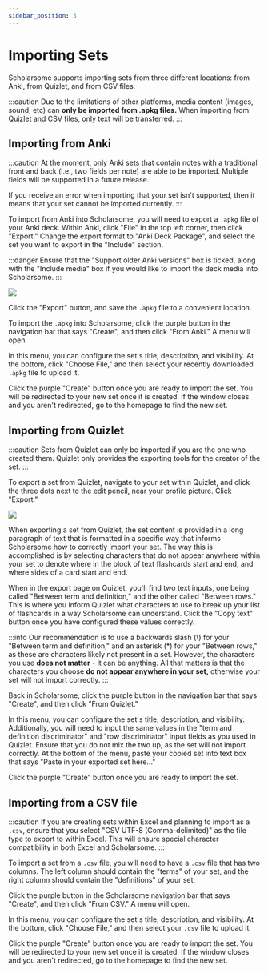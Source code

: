 ```yaml
---
sidebar_position: 3
---
```


# Importing Sets

Scholarsome supports importing sets from three different locations: from Anki, from Quizlet, and from CSV files.

:::caution
Due to the limitations of other platforms, media content (images, sound, etc) can **only be imported from .apkg files.** When importing from Quizlet and CSV files, only text will be transferred.
:::

## Importing from Anki

:::caution
At the moment, only Anki sets that contain notes with a traditional front and back (i.e., two fields per note) are able to be imported. Multiple fields will be supported in a future release. 

If you receive an error when importing that your set isn't supported, then it means that your set cannot be imported currently.
:::

To import from Anki into Scholarsome, you will need to export a `.apkg` file of your Anki deck. Within Anki, click "File" in the top left corner, then click "Export." Change the export format to "Anki Deck Package", and select the set you want to export in the "Include" section.

:::danger
Ensure that the "Support older Anki versions" box is ticked, along with the "Include media" box if you would like to import the deck media into Scholarsome.
:::

![](/img/anki-export.png)

Click the "Export" button, and save the `.apkg` file to a convenient location.

To import the `.apkg` into Scholarsome, click the purple button in the navigation bar that says "Create", and then click "From Anki." A menu will open.

In this menu, you can configure the set's title, description, and visibility. At the bottom, click "Choose File," and then select your recently downloaded `.apkg` file to upload it.

Click the purple "Create" button once you are ready to import the set. You will be redirected to your new set once it is created. If the window closes and you aren't redirected, go to the homepage to find the new set.

## Importing from Quizlet

:::caution
Sets from Quizlet can only be imported if you are the one who created them. Quizlet only provides the exporting tools for the creator of the set.
:::

To export a set from Quizlet, navigate to your set within Quizlet, and click the three dots next to the edit pencil, near your profile picture. Click "Export."

![](/img/quizlet-import-1.png)

When exporting a set from Quizlet, the set content is provided in a long paragraph of text that is formatted in a specific way that informs Scholarsome how to correctly import your set. The way this is accomplished is by selecting characters that do not appear anywhere within your set to denote where in the block of text flashcards start and end, and where sides of a card start and end.

When in the export page on Quizlet, you'll find two text inputs, one being called "Between term and definition," and the other called "Between rows." This is where you inform Quizlet what characters to use to break up your list of flashcards in a way Scholarsome can understand. Click the "Copy text" button once you have configured these values correctly.

:::info
Our recommendation is to use a backwards slash (\\) for your "Between term and definition," and an asterisk (*) for your "Between rows," as these are characters likely not present in a set. However, the characters you use **does not matter** - it can be anything. All that matters is that the characters you choose **do not appear anywhere in your set,** otherwise your set will not import correctly.
:::

Back in Scholarsome, click the purple button in the navigation bar that says "Create", and then click "From Quizlet." 

In this menu, you can configure the set's title, description, and visibility. Additionally, you will need to input the same values in the "term and definition discriminator" and "row discriminator" input fields as you used in Quizlet. Ensure that you do not mix the two up, as the set will not import correctly. At the bottom of the menu, paste your copied set into text box that says "Paste in your exported set here..."

Click the purple "Create" button once you are ready to import the set.

## Importing from a CSV file

:::caution
If you are creating sets within Excel and planning to import as a `.csv`, ensure that you select "CSV UTF-8 (Comma-delimited)" as the file type to export to within Excel. This will ensure special character compatibility in both Excel and Scholarsome.
:::

To import a set from a `.csv` file, you will need to have a `.csv` file that has two columns. The left column should contain the "terms" of your set, and the right column should contain the "definitions" of your set.

Click the purple button in the Scholarsome navigation bar that says "Create", and then click "From CSV." A menu will open.

In this menu, you can configure the set's title, description, and visibility. At the bottom, click "Choose File," and then select your `.csv` file to upload it.

Click the purple "Create" button once you are ready to import the set. You will be redirected to your new set once it is created. If the window closes and you aren't redirected, go to the homepage to find the new set.
